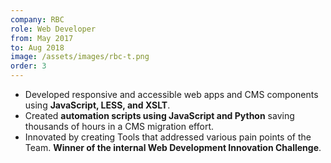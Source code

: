 ```yaml
---
company: RBC
role: Web Developer
from: May 2017 
to: Aug 2018
image: /assets/images/rbc-t.png
order: 3
---
```

*   Developed responsive and accessible web apps and CMS components using **JavaScript, LESS, and XSLT**.
*   Created **automation scripts using JavaScript and Python** saving thousands of hours in a CMS migration effort.
*   Innovated by creating Tools that addressed various pain points of the Team. **Winner of the internal Web Development Innovation Challenge**.